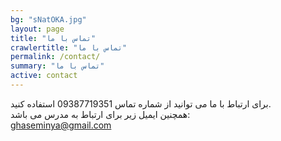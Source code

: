 ```yaml
---
bg: "sNatOKA.jpg"
layout: page
title: "تماس با ما"
crawlertitle: "تماس با ما"
permalink: /contact/
summary: "تماس با ما"
active: contact
---
```


برای ارتباط با ما می توانید از شماره تماس 09387719351 استفاده کنید.
<br/>
همچنین ایمیل زیر برای ارتباط به مدرس می باشد:
<br/>
ghaseminya@gmail.com
<br/>

